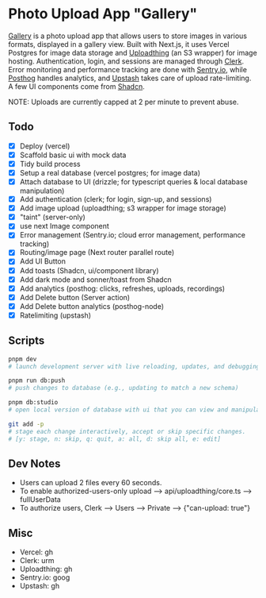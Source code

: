 # Photo Upload App "Gallery"

[Gallery](https://gallery-seven-ebon.vercel.app/) is a photo upload app that allows users to store images in various formats, displayed in a gallery view. Built with Next.js, it uses Vercel Postgres for image data storage and [Uploadthing](https://uploadthing.com/) (an S3 wrapper) for image hosting. Authentication, login, and sessions are managed through [Clerk](https://clerk.com/). Error monitoring and performance tracking are done with [Sentry.io](https://sentry.io/welcome/), while [Posthog](https://posthog.com/) handles analytics, and [Upstash](https://upstash.com/) takes care of upload rate-limiting. A few UI components come from [Shadcn](https://ui.shadcn.com/).

NOTE: Uploads are currently capped at 2 per minute to prevent abuse.

## Todo

- [x] Deploy (vercel)
- [x] Scaffold basic ui with mock data
- [x] Tidy build process
- [x] Setup a real database (vercel postgres; for image data)
- [x] Attach database to UI (drizzle; for typescript queries & local database manipulation)
- [x] Add authentication (clerk; for login, sign-up, and sessions)
- [x] Add image upload (uploadthing; s3 wrapper for image storage)
- [x] "taint" (server-only)
- [x] use next Image component
- [x] Error management (Sentry.io; cloud error management, performance tracking)
- [x] Routing/image page (Next router parallel route)
- [x] Add UI Button
- [x] Add toasts (Shadcn, ui/component library)
- [x] Add dark mode and sonner/toast from Shadcn
- [x] Add analytics (posthog: clicks, refreshes, uploads, recordings)
- [x] Add Delete button (Server action)
- [x] Add Delete button analytics (posthog-node)
- [x] Ratelimiting (upstash)

## Scripts

```bash
pnpm dev
# launch development server with live reloading, updates, and debugging.

pnpm run db:push
# push changes to database (e.g., updating to match a new schema)

pnpm db:studio
# open local version of database with ui that you can view and manipulate at https://local.drizzle.studio

git add -p
# stage each change interactively, accept or skip specific changes.
# [y: stage, n: skip, q: quit, a: all, d: skip all, e: edit]
```

## Dev Notes

- Users can upload 2 files every 60 seconds.
- To enable authorized-users-only upload --> api/uploadthing/core.ts --> fullUserData
- To authorize users, Clerk --> Users --> Private --> {"can-upload: true"}

## Misc

- Vercel: gh
- Clerk: urm
- Uploadthing: gh
- Sentry.io: goog
- Upstash: gh
